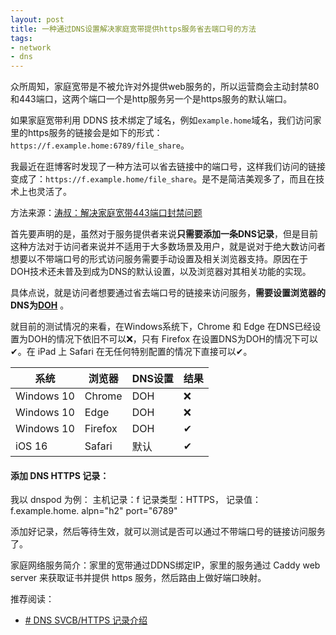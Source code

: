```yaml
---
layout: post
title: 一种通过DNS设置解决家庭宽带提供https服务省去端口号的方法
tags:
- network
- dns
---
```


众所周知，家庭宽带是不被允许对外提供web服务的，所以运营商会主动封禁80和443端口，这两个端口一个是http服务另一个是https服务的默认端口。

如果家庭宽带利用 DDNS 技术绑定了域名，例如`example.home`域名，我们访问家里的https服务的链接会是如下的形式：`https://f.example.home:6789/file_share`。

我最近在逛博客时发现了一种方法可以省去链接中的端口号，这样我们访问的链接变成了：`https://f.example.home/file_share`。是不是简洁美观多了，而且在技术上也灵活了。

方法来源：[涛叔：解决家庭宽带443端口封禁问题](https://taoshu.in/http3-port.html)

首先要声明的是，虽然对于服务提供者来说**只需要添加一条DNS记录**，但是目前这种方法对于访问者来说并不适用于大多数场景及用户，就是说对于绝大数访问者想要以不带端口号的形式访问服务需要手动设置及相关浏览器支持。原因在于DOH技术还未普及到成为DNS的默认设置，以及浏览器对其相关功能的实现。

具体点说，就是访问者想要通过省去端口号的链接来访问服务，**需要设置浏览器的DNS为[DOH](https://support.mozilla.org/zh-TW/kb/firefox-dns-over-httpsdoh)**
。

就目前的测试情况的来看，在Windows系统下，Chrome 和 Edge 在DNS已经设置为DOH的情况下依旧不可以❌，只有 Firefox 在设置DNS为DOH的情况下可以 ✔。在 iPad 上 Safari 在无任何特别配置的情况下直接可以✔。

| 系统 | 浏览器 | DNS设置 | 结果|
| - | - | - | - |
| Windows 10| Chrome | DOH |❌|
| Windows 10| Edge | DOH |❌|
| Windows 10| Firefox | DOH |✔|
| iOS 16 | Safari | 默认 |✔|

#### 添加 DNS HTTPS 记录：

我以 dnspod 为例：
	主机记录：f
	记录类型：HTTPS，
	记录值：f.example.home. alpn="h2" port="6789"

添加好记录，然后等待生效，就可以测试是否可以通过不带端口号的链接访问服务了。

家庭网络服务简介：家里的宽带通过DDNS绑定IP，家里的服务通过 Caddy web server 来获取证书并提供 https 服务，然后路由上做好端口映射。

推荐阅读：
- [# DNS SVCB/HTTPS 记录介绍](https://taoshu.in/dns/dns-svcb-https.html)